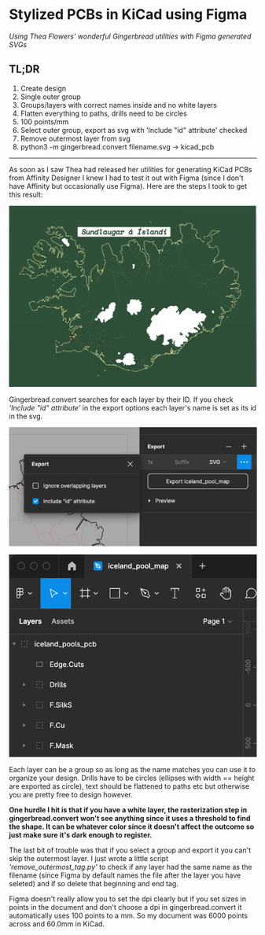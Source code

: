 # Stylized PCBs in KiCad using Figma
*Using Thea Flowers' wonderful Gingerbread utilities with Figma generated SVGs*

**TL;DR**
---
1. Create design
2. Single outer group
3. Groups/layers with correct names inside and no white layers
4. Flatten everything to paths, drills need to be circles
5. 100 points/mm
6. Select outer group, export as svg with 'Include "id" attribute' checked
7. Remove outermost layer from svg
8. python3 -m gingerbread.convert filename.svg -> kicad_pcb
---

As soon as I saw Thea had released her utilities for generating KiCad PCBs from Affinity Designer I knew I had to test it out with Figma (since I don't have Affinity but occasionally use Figma). Here are the steps I took to get this result:

![PCB with an image of Iceland and drilled out holes for swimming pools in Iceland](images/example_pcb.png)

Gingerbread.convert searches for each layer by their ID. If you check *'Include "id" attribute'* in the export options each layer's name is set as its id in the svg.

![Figma export menu](images/figma_include_id.png)

![Figma layer names](images/figma_layers.png)

Each layer can be a group so as long as the name matches you can use it to organize your design. Drills have to be circles (ellipses with width == height are exported as circle), text should be flattened to paths etc but otherwise you are pretty free to design however.

**One hurdle I hit is that if you have a white layer, the rasterization step in gingerbread.convert won't see anything since it uses a threshold to find the shape. It can be whatever color since it doesn't affect the outcome so just make sure it's dark enough to register.**

The last bit of trouble was that if you select a group and export it you can't skip the outermost <g></g> layer. I just wrote a little script *'remove_outermost_tag.py'* to check if any layer had the same name as the filename (since Figma by default names the file after the layer you have seleted) and if so delete that beginning and end <g></g> tag.

Figma doesn't really allow you to set the dpi clearly but if you set sizes in points in the document and don't choose a dpi in gingerbread.convert it automatically uses 100 points to a mm. So my document was 6000 points across and 60.0mm in KiCad.